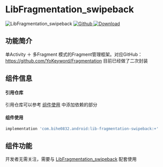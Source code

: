 # LibFragmentation_swipeback

![LibFragmentation_swipeback](https://img.shields.io/badge/AndroidAppFactory-LibFragmentation_swipeback-brightgreen)
[ ![Github](https://img.shields.io/badge/Github-LibFragmentation_swipeback-brightgreen?style=social) ](https://github.com/bihe0832/AndroidAppFactory/tree/master/LibFragmentation_swipeback)
[ ![Download](https://api.bintray.com/packages/bihe0832/android/lib-fragmentation-swipeback/images/download.svg) ](https://bintray.com/bihe0832/android/lib-fragmentation-swipeback/_latestVersion)

## 功能简介

单Activity ＋ 多Fragment 模式的Fragment管理框架。对应GitHub：https://github.com/YoKeyword/Fragmentation 目前已经做了二次封装

## 组件信息

#### 引用仓库

引用仓库可以参考 [组件使用](./../start.md) 中添加依赖的部分

#### 组件使用

```groovy
implementation 'com.bihe0832.android:lib-fragmentation-swipeback:+'
```

## 组件功能

开发者无需关注，需要与 [LibFragmentation_swipeback](./lib-router.md) 配套使用